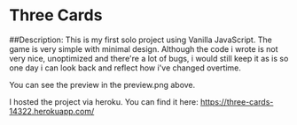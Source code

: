 # Three Cards

##Description:
This is my first solo project using Vanilla JavaScript. The game is very simple with minimal design. Although the code i wrote is not very nice, unoptimized and there're a lot of bugs, i would still keep it as is so one day i can look back and reflect how i've changed overtime.

You can see the preview in the preview.png above.

I hosted the project via heroku. You can find it here:
https://three-cards-14322.herokuapp.com/
